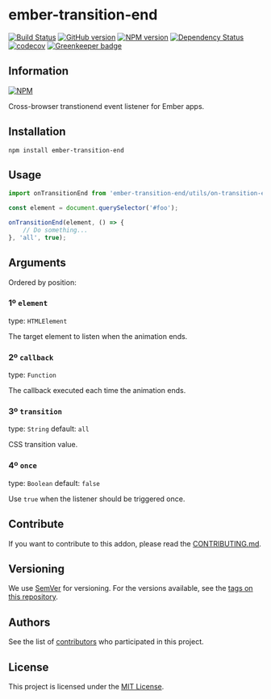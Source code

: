 # ember-transition-end

[![Build Status](https://travis-ci.com/BBVAEngineering/ember-transition-end.svg?branch=master)](https://travis-ci.com/BBVAEngineering/ember-transition-end)
[![GitHub version](https://badge.fury.io/gh/BBVAEngineering%2Fember-transition-end.svg)](https://badge.fury.io/gh/BBVAEngineering%2Fember-transition-end)
[![NPM version](https://badge.fury.io/js/ember-transition-end.svg)](https://badge.fury.io/js/ember-transition-end)
[![Dependency Status](https://david-dm.org/BBVAEngineering/ember-transition-end.svg)](https://david-dm.org/BBVAEngineering/ember-transition-end)
[![codecov](https://codecov.io/gh/BBVAEngineering/ember-transition-end/branch/master/graph/badge.svg)](https://codecov.io/gh/BBVAEngineering/ember-transition-end)
[![Greenkeeper badge](https://badges.greenkeeper.io/BBVAEngineering/ember-transition-end.svg)](https://greenkeeper.io/)

## Information

[![NPM](https://nodei.co/npm/ember-transition-end.png?downloads=true&downloadRank=true)](https://nodei.co/npm/ember-transition-end/)

Cross-browser transtionend event listener for Ember apps.

## Installation

```
npm install ember-transition-end
```

## Usage

```js
import onTransitionEnd from 'ember-transition-end/utils/on-transition-end';

const element = document.querySelector('#foo');

onTransitionEnd(element, () => {
    // Do something...
}, 'all', true);
```

## Arguments

Ordered by position:

### 1º `element`

type: `HTMLElement`

The target element to listen when the animation ends.

### 2º `callback`

type: `Function`

The callback executed each time the animation ends.

### 3º `transition`

type: `String`
default: `all`

CSS transition value.

### 4º `once`

type: `Boolean`
default: `false`

Use `true` when the listener should be triggered once.

## Contribute

If you want to contribute to this addon, please read the [CONTRIBUTING.md](CONTRIBUTING.md).

## Versioning

We use [SemVer](http://semver.org/) for versioning. For the versions available, see the [tags on this repository](https://github.com/BBVAEngineering/ember-transition-end/tags).

## Authors

See the list of [contributors](https://github.com/BBVAEngineering/ember-transition-end/graphs/contributors) who participated in this project.

## License

This project is licensed under the [MIT License](LICENSE.md).
